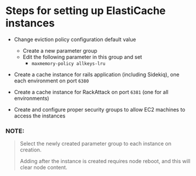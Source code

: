
Steps for setting up ElastiCache instances 
======================================================================

- Change eviction policy configuration default value
    - Create a new parameter group
    - Edit the following parameter in this group and set
        - `maxmemory-policy allkeys-lru`
    
- Create a cache instance for rails application (including Sidekiq), one each environment on port `6380`
- Create a cache instance for RackAttack on port `6381` (one for all environments)
- Create and configure proper security groups to allow EC2 machines to access the instances

### NOTE:
> Select the newly created parameter group to each instance on creation.
>
> Adding after the instance is created requires node reboot, and this will clear node content.
